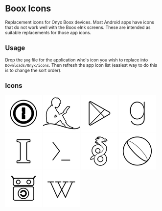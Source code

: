 # Boox Icons

Replacement icons for Onyx Boox devices. Most Android apps have icons that do not work well with the Boox eInk screens. These are intended as suitable replacements for those app icons.

## Usage

Drop the `png` file for the application who's icon you wish to replace into `Downloads/Onyx/icons`. Then refresh the app icon list (easiest way to do this is to change the sort order).

## Icons

![1Password](com_agilebits_onepassword.png)
![Kindle](com_amazon_kindle.png)
![Google Play Store](com_android_vending.png)
![Goodreads](com_goodreads.png)
![Instapaper](com_instapaper_android.png)
![Termux](com_termux.png)
![Wireguard](com_wireguard_android.png)
![Ariane](oppen_gemini_ariane.png)
![F-Droid](org_fdroid_fdroid.png)
![Wikipedia](org_wikipedia.png)
